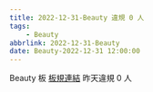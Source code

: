 ```yaml
---
title: 2022-12-31-Beauty 違規 0 人
tags:
    - Beauty
abbrlink: 2022-12-31-Beauty
date: Beauty-2022-12-31 12:00:00
---
```

Beauty 板 [板規連結](https://www.ptt.cc/bbs/Beauty/M.1630069980.A.84B.html)
昨天違規 0 人
